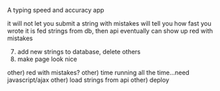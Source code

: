 A typing speed and accuracy app

it will not let you submit a string with mistakes
will tell you how fast you wrote it
is fed strings from db, then api
eventually can show up red with mistakes


<!-- 1) recognize correctness of one letter
2) recognize correctness and then send a new letter
3) repeat 1 & 2 for full word, then string with spaces
4) will load strings from db -->
<!-- 5) will tell you speed of typing when correct and accumulate on misses -->
<!-- 6) words per minute -->
7) add new strings to database, delete others
8) make page look nice


other) red with mistakes?
other) time running all the time...need javascript/ajax
other) load strings from api
other) deploy
